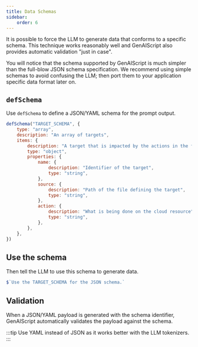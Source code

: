 ```yaml
---
title: Data Schemas
sidebar:
    order: 6
---
```


It is possible to force the LLM to generate data that conforms to a specific schema.
This technique works reasonably well and GenAIScript also provides automatic validation "just in case".

You will notice that the schema supported by GenAIScript is much simpler than the full-blow JSON schema specification. We recommend using simple schemas to avoid confusing the LLM; then port them to your application
specific data format later on.

## `defSchema`

Use `defSchema` to define a JSON/YAML schema for the prompt output.

```javascript
defSchema("TARGET_SCHEMA", {
    type: "array",
    description: "An array of targets",
    items: {
        description: "A target that is impacted by the actions in the file",
        type: "object",
        properties: {
            name: {
                description: "Identifier of the target",
                type: "string",
            },
            source: {
                description: "Path of the file defining the target",
                type: "string",
            },
            action: {
                description: "What is being done on the cloud resource",
                type: "string",
            },
        },
    },
})
```

## Use the schema

Then tell the LLM to use this schema to generate data.

```js
$`Use the TARGET_SCHEMA for the JSON schema.`
```

## Validation

When a JSON/YAML payload is generated with the schema identifier,
GenAIScript automatically validates the payload against the schema.

:::tip
Use YAML instead of JSON as it works better with the LLM tokenizers.
:::
